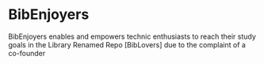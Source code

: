 # BibEnjoyers
BibEnjoyers enables and empowers technic enthusiasts to reach their study goals in the Library
Renamed Repo [BibLovers] due to the complaint of a co-founder
